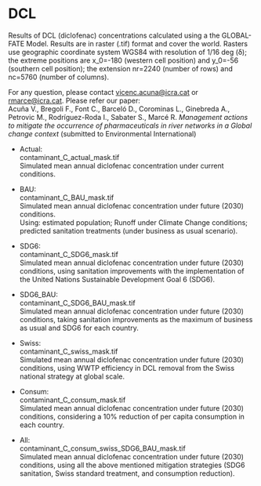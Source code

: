 # DCL

Results of DCL (diclofenac) concentrations calculated using a the GLOBAL-FATE Model. 
Results are in raster (.tif) format and cover the world.
Rasters use geographic coordinate system WGS84 with resolution of 1/16 deg (δ); the extreme positions are x_0=-180 (western cell position) and y_0=-56 (southern cell position); the extension nr=2240 (number of rows) and nc=5760 (number of columns).

For any question, please contact vicenc.acuna@icra.cat or rmarce@icra.cat. Please refer our paper: <br />
Acuña V., Bregoli F., Font C., Barceló D., Corominas L., Ginebreda A., Petrovic M., Rodríguez-Roda I., Sabater S., Marcé R. *Management actions to mitigate the occurrence of pharmaceuticals in river networks in a Global change context* (submitted to Environmental International)

- Actual:<br />
contaminant_C_actual_mask.tif<br />
Simulated mean annual diclofenac concentration under current conditions.

- BAU:<br />
contaminant_C_BAU_mask.tif<br />
Simulated mean annual diclofenac concentration under future (2030) conditions.<br />
Using: estimated population; Runoff under Climate Change conditions; predicted sanitation treatments (under business as usual scenario).

- SDG6:<br />
contaminant_C_SDG6_mask.tif<br />
Simulated mean annual diclofenac concentration under future (2030) conditions, using sanitation improvements with the implementation of the United Nations Sustainable Development Goal 6 (SDG6).<br />

- SDG6_BAU:<br />
contaminant_C_SDG6_BAU_mask.tif<br />
Simulated mean annual diclofenac concentration under future (2030) conditions, taking sanitation improvements as the maximum of business as usual and SDG6 for each country.<br />

- Swiss:<br />
contaminant_C_swiss_mask.tif<br />
Simulated mean annual diclofenac concentration under future (2030) conditions, using WWTP efficiency in DCL removal from the Swiss national strategy at global scale.<br />

- Consum:<br />
contaminant_C_consum_mask.tif<br />
Simulated mean annual diclofenac concentration under future (2030) conditions, considering a 10% reduction of per capita consumption in each country.<br />

- All:<br />
contaminant_C_consum_swiss_SDG6_BAU_mask.tif<br />
Simulated mean annual diclofenac concentration under future (2030) conditions, using all the above mentioned mitigation strategies (SDG6 sanitation, Swiss standard treatment, and consumption reduction). <br />



